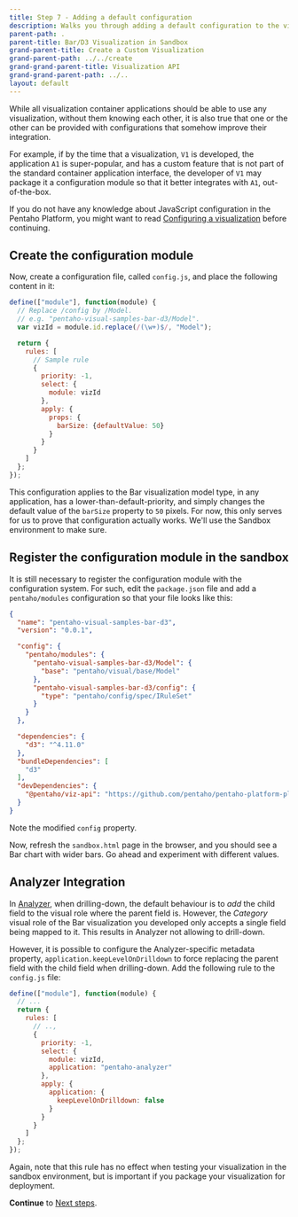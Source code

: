 ```yaml
---
title: Step 7 - Adding a default configuration
description: Walks you through adding a default configuration to the visualization.
parent-path: .
parent-title: Bar/D3 Visualization in Sandbox
grand-parent-title: Create a Custom Visualization
grand-parent-path: ../../create
grand-grand-parent-title: Visualization API
grand-grand-parent-path: ../..
layout: default
---
```


While all visualization container applications should be able to use any visualization, 
without them knowing each other, 
it is also true that one or the other can be provided with configurations
that somehow improve their integration.

For example, if by the time that a visualization, `V1` is developed, the application `A1` is super-popular,
and has a custom feature that is not part of the standard container application interface,
the developer of `V1` may package it a configuration module so that it better integrates with `A1`, 
out-of-the-box.

If you do not have any knowledge about JavaScript configuration in the Pentaho Platform, 
you might want to read [Configuring a visualization](../../configuration) before continuing.

## Create the configuration module

Now, create a configuration file, called `config.js`, and place the following content in it:

```js
define(["module"], function(module) {
  // Replace /config by /Model.
  // e.g. "pentaho-visual-samples-bar-d3/Model".
  var vizId = module.id.replace(/(\w+)$/, "Model");

  return {
    rules: [
      // Sample rule
      {
        priority: -1,
        select: {
          module: vizId
        },
        apply: {
          props: {
            barSize: {defaultValue: 50}
          }
        }
      }
    ]
  };
});
```

This configuration applies to the Bar visualization model type, in any application, 
has a lower-than-default-priority, and 
simply changes the default value of the `barSize` property to `50` pixels.
For now, this only serves for us to prove that configuration actually works. 
We'll use the Sandbox environment to make sure.

## Register the configuration module in the sandbox

It is still necessary to register the configuration module with the configuration system.
For such, edit the `package.json` file and add a `pentaho/modules` configuration 
so that your file looks like this:

```json
{
  "name": "pentaho-visual-samples-bar-d3",
  "version": "0.0.1",

  "config": {
    "pentaho/modules": {
      "pentaho-visual-samples-bar-d3/Model": {
        "base": "pentaho/visual/base/Model"
      }, 
      "pentaho-visual-samples-bar-d3/config": {
        "type": "pentaho/config/spec/IRuleSet"
      }
    }
  },

  "dependencies": {
    "d3": "^4.11.0"
  },
  "bundleDependencies": [
    "d3"
  ],
  "devDependencies": {
    "@pentaho/viz-api": "https://github.com/pentaho/pentaho-platform-plugin-common-ui/releases/download/v3.0.0-beta2/pentaho-viz-api-v3.0.0.tgz"
  }
}
```

Note the modified `config` property.

Now, refresh the `sandbox.html` page in the browser, and you should see a Bar chart with wider bars.
Go ahead and experiment with different values.

## Analyzer Integration

In [Analyzer](http://www.pentaho.com/product/business-visualization-analytics), 
when drilling-down, the default behaviour is to _add_ the child field to the visual role 
where the parent field is.
However, the _Category_ visual role of the Bar visualization you developed only accepts a single field 
being mapped to it. This results in Analyzer not allowing to drill-down.

However, it is possible to configure the Analyzer-specific metadata property, 
`application.keepLevelOnDrilldown` to force replacing the
parent field with the child field when drilling-down.
Add the following rule to the `config.js` file:

```js
define(["module"], function(module) {
  // ...
  return {
    rules: [
      // ..,
      {
        priority: -1,
        select: {
          module: vizId,
          application: "pentaho-analyzer"
        },
        apply: {
          application: {
            keepLevelOnDrilldown: false
          }
        }
      }
    ]
  };
});
```

Again, note that this rule has no effect when testing your visualization in the sandbox environment, 
but is important if you package your visualization for deployment.

**Continue** to [Next steps](stepNext).
